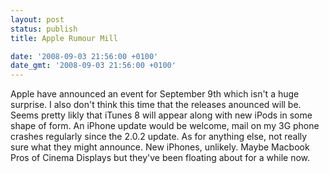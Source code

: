 ```yaml
---
layout: post
status: publish
title: Apple Rumour Mill

date: '2008-09-03 21:56:00 +0100'
date_gmt: '2008-09-03 21:56:00 +0100'
---
```

Apple have announced an event for September 9th which isn't a huge surprise. I also don't think this time that the releases anounced will be. Seems pretty likly that iTunes 8 will appear along with new iPods in some shape of form. An iPhone update would be welcome, mail on my 3G phone crashes regularly since the 2.0.2 update.
As for anything else, not really sure what they might announce. New iPhones, unlikely. Maybe Macbook Pros of Cinema Displays but they've been floating about for a while now.
